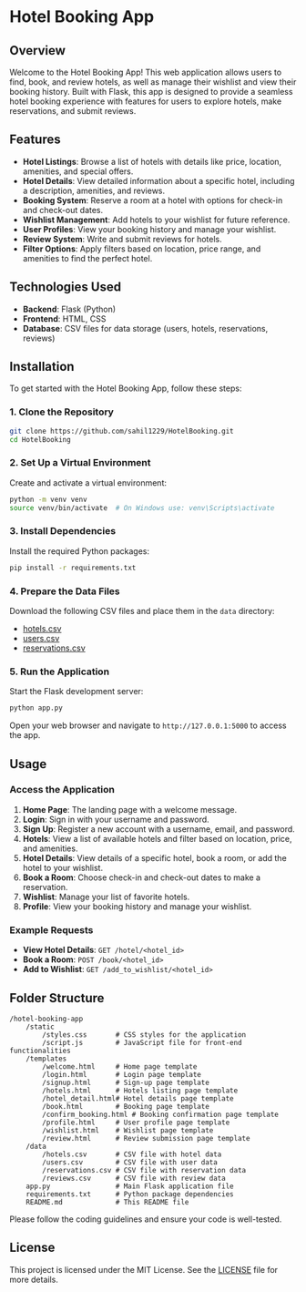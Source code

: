 
# Hotel Booking App

## Overview

Welcome to the Hotel Booking App! This web application allows users to find, book, and review hotels, as well as manage their wishlist and view their booking history. Built with Flask, this app is designed to provide a seamless hotel booking experience with features for users to explore hotels, make reservations, and submit reviews.

## Features

- **Hotel Listings**: Browse a list of hotels with details like price, location, amenities, and special offers.
- **Hotel Details**: View detailed information about a specific hotel, including a description, amenities, and reviews.
- **Booking System**: Reserve a room at a hotel with options for check-in and check-out dates.
- **Wishlist Management**: Add hotels to your wishlist for future reference.
- **User Profiles**: View your booking history and manage your wishlist.
- **Review System**: Write and submit reviews for hotels.
- **Filter Options**: Apply filters based on location, price range, and amenities to find the perfect hotel.

## Technologies Used

- **Backend**: Flask (Python)
- **Frontend**: HTML, CSS
- **Database**: CSV files for data storage (users, hotels, reservations, reviews)

## Installation

To get started with the Hotel Booking App, follow these steps:

### 1. Clone the Repository

```bash
git clone https://github.com/sahil1229/HotelBooking.git
cd HotelBooking
```

### 2. Set Up a Virtual Environment

Create and activate a virtual environment:

```bash
python -m venv venv
source venv/bin/activate  # On Windows use: venv\Scripts\activate
```

### 3. Install Dependencies

Install the required Python packages:

```bash
pip install -r requirements.txt
```

### 4. Prepare the Data Files

Download the following CSV files and place them in the `data` directory:

- [hotels.csv](https://example.com/hotels.csv)
- [users.csv](https://example.com/users.csv)
- [reservations.csv](https://example.com/reservations.csv)

### 5. Run the Application

Start the Flask development server:

```bash
python app.py
```

Open your web browser and navigate to `http://127.0.0.1:5000` to access the app.

## Usage

### Access the Application

1. **Home Page**: The landing page with a welcome message.
2. **Login**: Sign in with your username and password.
3. **Sign Up**: Register a new account with a username, email, and password.
4. **Hotels**: View a list of available hotels and filter based on location, price, and amenities.
5. **Hotel Details**: View details of a specific hotel, book a room, or add the hotel to your wishlist.
6. **Book a Room**: Choose check-in and check-out dates to make a reservation.
7. **Wishlist**: Manage your list of favorite hotels.
8. **Profile**: View your booking history and manage your wishlist.

### Example Requests

- **View Hotel Details**: `GET /hotel/<hotel_id>`
- **Book a Room**: `POST /book/<hotel_id>`
- **Add to Wishlist**: `GET /add_to_wishlist/<hotel_id>`

## Folder Structure

```
/hotel-booking-app
    /static
        /styles.css       # CSS styles for the application
        /script.js        # JavaScript file for front-end functionalities
    /templates
        /welcome.html     # Home page template
        /login.html       # Login page template
        /signup.html      # Sign-up page template
        /hotels.html      # Hotels listing page template
        /hotel_detail.html# Hotel details page template
        /book.html        # Booking page template
        /confirm_booking.html # Booking confirmation page template
        /profile.html     # User profile page template
        /wishlist.html    # Wishlist page template
        /review.html      # Review submission page template
    /data
        /hotels.csv       # CSV file with hotel data
        /users.csv        # CSV file with user data
        /reservations.csv # CSV file with reservation data
        /reviews.csv      # CSV file with review data
    app.py                # Main Flask application file
    requirements.txt      # Python package dependencies
    README.md             # This README file
```


Please follow the coding guidelines and ensure your code is well-tested.

## License

This project is licensed under the MIT License. See the [LICENSE](LICENSE) file for more details.
